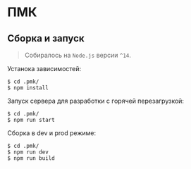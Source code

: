 # ПМК

## Сборка и запуск
> Собиралось на `Node.js` версии `^14`.

Устанока зависимостей:
```shell
$ cd .pmk/
$ npm install
```

Запуск сервера для разработки с горячей перезагрузкой:
```shell
$ cd .pmk/
$ npm run start
```

Сборка в dev и prod режиме:
```shell
$ cd .pmk/
$ npm run dev
$ npm run build
```
